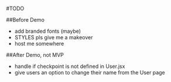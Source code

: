 #TODO


##Before Demo
- add branded fonts (maybe)
- STYLES pls give me a makeover
- host me somewhere

##After Demo, not MVP
- handle if checkpoint is not defined in User.jsx
- give users an option to change their name from the User page
